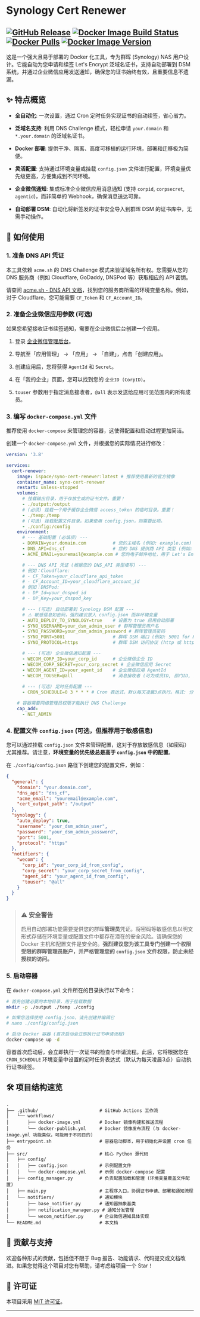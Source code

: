 # Synology Cert Renewer

[![GitHub Release](https://img.shields.io/github/v/release/ispace-top/syno-cert-renewer?style=for-the-badge&logo=github)](https://github.com/ispace-top/syno-cert-renewer/releases)
  [![Docker Image Build Status](https://img.shields.io/github/actions/workflow/status/ispace-top/syno-cert-renewer/docker-image.yml?branch=main&label=Docker%20Image&logo=docker&style=for-the-badge)](https://github.com/ispace-top/syno-cert-renewer/actions/workflows/docker-image.yml)
  [![Docker Pulls](https://img.shields.io/docker/pulls/wapedkj/syno-cert-renewer?style=for-the-badge&logo=docker)](https://hub.docker.com/r/wapedkj/syno-cert-renewer)
  [![Docker Image Version](https://img.shields.io/docker/v/wapedkj/syno-cert-renewer/latest?style=for-the-badge&label=docker%20image%20version)](https://hub.docker.com/r/wapedkj/syno-cert-renewer/tags)
---

这是一个强大且易于部署的 Docker 化工具，专为群晖 (Synology) NAS 用户设计。它能自动为您申请和续签 Let's Encrypt 泛域名证书，支持自动部署到 DSM 系统，并通过企业微信应用发送通知，确保您的证书始终有效，且重要信息不遗漏。

## ✨ 特点概览

* **全自动化**: 一次设置，通过 Cron 定时任务实现证书的自动续签，省心省力。

* **泛域名支持**: 利用 DNS Challenge 模式，轻松申请 `your.domain` 和 `*.your.domain` 的泛域名证书。

* **Docker 部署**: 提供干净、隔离、高度可移植的运行环境，部署和迁移极为简便。

* **灵活配置**: 支持通过环境变量或挂载 `config.json` 文件进行配置，环境变量优先级更高，方便集成到不同环境。

* **企业微信通知**: 集成标准企业微信应用消息通知 (支持 `corpid`, `corpsecret`, `agentid`)，而非简单的 Webhook，确保消息送达可靠。

* **自动部署 DSM**: 自动化将新签发的证书安全导入到群晖 DSM 的证书库中，无需手动操作。

## 🚀 如何使用

### 1. 准备 DNS API 凭证

本工具依赖 `acme.sh` 的 DNS Challenge 模式来验证域名所有权。您需要从您的 DNS 服务商（例如 Cloudflare, GoDaddy, DNSPod 等）获取相应的 API 密钥。

请查阅 [acme.sh - DNS API 文档](https://github.com/acmesh-official/acme.sh/wiki/dnsapi)，找到您的服务商所需的环境变量名称。例如，对于 Cloudflare，您可能需要 `CF_Token` 和 `CF_Account_ID`。

### 2. 准备企业微信应用参数 (可选)

如果您希望接收证书续签通知，需要在企业微信后台创建一个应用。

1. 登录 [企业微信管理后台](https://work.weixin.com/)。

2. 导航至「应用管理」 -> 「应用」 -> 「自建」，点击「创建应用」。

3. 创建应用后，您将获得 `AgentId` 和 `Secret`。

4. 在「我的企业」页面，您可以找到您的 `企业ID (CorpID)`。

5. `touser` 参数用于指定消息接收者，`@all` 表示发送给应用可见范围内的所有成员。

### 3. 编写 `docker-compose.yml` 文件

推荐使用 `docker-compose` 来管理您的容器，这使得配置和启动过程更加简洁。

创建一个 `docker-compose.yml` 文件，并根据您的实际情况进行修改：

```yaml
version: '3.8'

services:
  cert-renewer:
    image: ispace/syno-cert-renewer:latest # 推荐使用最新的官方镜像
    container_name: syno-cert-renewer
    restart: unless-stopped
    volumes:
      # 挂载输出目录，用于存放生成的证书文件。重要！
      - ./output:/output 
      # (必须) 挂载一个用于缓存企业微信 access_token 的临时目录。重要！
      - ./temp:/temp
      # (可选) 挂载配置文件目录。如果使用 config.json，则需要此项。
      - ./config:/config
    environment:
      # --- 基础配置 (必填项) ---
      - DOMAIN=your.domain.com          # 您的主域名 (例如: example.com)
      - DNS_API=dns_cf                  # 您的 DNS 提供商 API 类型 (例如: dns_cf for Cloudflare, dns_dp for DNSPod)
      - ACME_EMAIL=youremail@example.com # 您的电子邮件地址，用于 Let's Encrypt 注册和通知

      # --- DNS API 凭证 (根据您的 DNS_API 类型填写) ---
      # 例如：Cloudflare:
      # - CF_Token=your_cloudflare_api_token
      # - CF_Account_ID=your_cloudflare_account_id
      # 例如：DNSPod:
      # - DP_Id=your_dnspod_id
      # - DP_Key=your_dnspod_key

      # --- (可选) 自动部署到 Synology DSM 配置 ---
      # ⚠️ 敏感信息如密码，强烈建议放入 config.json 而非环境变量
      - AUTO_DEPLOY_TO_SYNOLOGY=true    # 设置为 true 启用自动部署
      - SYNO_USERNAME=your_dsm_admin_user # 群晖管理员用户名
      - SYNO_PASSWORD=your_dsm_admin_password # 群晖管理员密码
      - SYNO_PORT=5001                  # 群晖 DSM 端口 (例如: 5001 for HTTPS)
      - SYNO_PROTOCOL=https             # 群晖 DSM 访问协议 (http 或 https)

      # --- (可选) 企业微信通知配置 ---
      - WECOM_CORP_ID=your_corp_id      # 企业微信企业 ID
      - WECOM_CORP_SECRET=your_corp_secret # 企业微信应用 Secret
      - WECOM_AGENT_ID=your_agent_id    # 企业微信应用 AgentId
      - WECOM_TOUSER=@all               # 消息接收者 (可为成员ID, 部门ID, 或 @all)
      
      # --- (可选) 定时任务配置 ---
      - CRON_SCHEDULE=0 3 * * * # Cron 表达式，默认每天凌晨3点执行。格式: 分 时 日 月 周

    # 容器需要网络管理员权限才能执行 DNS Challenge
    cap_add:
      - NET_ADMIN
```

### 4. 配置文件 `config.json` (可选，但推荐用于敏感信息)

您可以通过挂载 `config.json` 文件来管理配置，这对于存放敏感信息（如密码）尤其推荐。请注意，**环境变量的优先级总是高于 `config.json` 中的配置**。

在 `./config/config.json` 路径下创建您的配置文件，例如：

```json
{
  "general": {
    "domain": "your.domain.com",
    "dns_api": "dns_cf",
    "acme_email": "youremail@example.com",
    "cert_output_path": "/output"
  },
  "synology": {
    "auto_deploy": true,
    "username": "your_dsm_admin_user",
    "password": "your_dsm_admin_password",
    "port": 5001,
    "protocol": "https"
  },
  "notifiers": {
    "wecom": {
      "corp_id": "your_corp_id_from_config",
      "corp_secret": "your_corp_secret_from_config",
      "agent_id": "your_agent_id_from_config",
      "touser": "@all"
    }
  }
}
```

> ### ⚠️ **安全警告**
>
> 启用自动部署功能需要提供您的群晖**管理员**凭证。将密码等敏感信息以明文形式存储在环境变量或配置文件中都存在潜在的安全风险。请确保您的 Docker 主机和配置文件是安全的。**强烈建议您为该工具专门创建一个权限受限的群晖管理员账户，并严格管理您的 `config.json` 文件权限，防止未经授权的访问。**

### 5. 启动容器

在 `docker-compose.yml` 文件所在的目录执行以下命令：

```bash
# 首先创建必要的本地目录，用于挂载数据
mkdir -p ./output ./temp ./config

# 如果您选择使用 config.json，请先创建并编辑它
# nano ./config/config.json 

# 启动 Docker 容器 (首次启动会立即执行证书申请流程)
docker-compose up -d
```

容器首次启动后，会立即执行一次证书的检查与申请流程。此后，它将根据您在 `CRON_SCHEDULE` 环境变量中设置的定时任务表达式（默认为每天凌晨3点）自动执行证书续签。

## 🛠️ 项目结构速览

```
.
├── .github/                       # GitHub Actions 工作流
│   └── workflows/
│       ├── docker-image.yml       # Docker 镜像构建和推送流程
│       └── docker-publish.yml     # Docker 镜像发布流程 (与 docker-image.yml 功能类似，可能用于不同目的)
├── entrypoint.sh                  # 容器启动脚本，用于初始化并设置 cron 任务
├── src/                           # 核心 Python 源代码
│   ├── config/
│   │   ├── config.json            # 示例配置文件
│   │   └── docker-compose.yml     # 示例 docker-compose 配置
│   ├── config_manager.py          # 负责配置加载和管理 (环境变量覆盖文件配置)
│   ├── main.py                    # 主程序入口，协调证书申请、部署和通知流程
│   └── notifiers/                 # 通知模块
│       ├── base_notifier.py       # 通知器抽象基类
│       ├── notification_manager.py # 通知分发管理
│       └── wecom_notifier.py      # 企业微信通知具体实现
└── README.md                      # 本文档
```

## 💖 贡献与支持

欢迎各种形式的贡献，包括但不限于 Bug 报告、功能请求、代码提交或文档改进。如果您觉得这个项目对您有帮助，请考虑给项目一个 Star！

## 📄 许可证

本项目采用 [MIT 许可证](LICENSE)。

---
